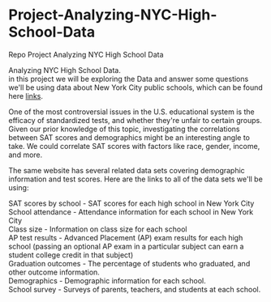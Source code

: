 # Project-Analyzing-NYC-High-School-Data
Repo Project Analyzing NYC High School Data

Analyzing NYC High School Data.<br>
in this project we will be exploring the Data and answer some questions we'll be using data about New York City public schools, which can be found here [links](https://data.cityofnewyork.us/browse?category=Education).

One of the most controversial issues in the U.S. educational system is the efficacy of standardized tests, and whether they're unfair to certain groups. Given our prior knowledge of this topic, investigating the correlations between SAT scores and demographics might be an interesting angle to take. We could correlate SAT scores with factors like race, gender, income, and more.

The same website has several related data sets covering demographic information and test scores. Here are the links to all of the data sets we'll be using:

SAT scores by school - SAT scores for each high school in New York City
School attendance - Attendance information for each school in New York City<br>
Class size - Information on class size for each school<br>
AP test results - Advanced Placement (AP) exam results for each high school (passing an optional AP exam in a particular subject can earn a student college credit in that subject)<br>
Graduation outcomes - The percentage of students who graduated, and other outcome information.<br>
Demographics - Demographic information for each school.<br>
School survey - Surveys of parents, teachers, and students at each school.<br>
